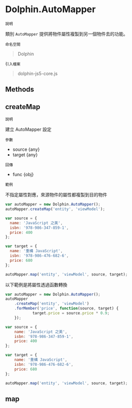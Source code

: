 # Dolphin.AutoMapper

`說明`

類別 `AutoMapper` 提供將物件屬性複製到另一個物件去的功能。

`命名空間`

> Dolphin

`引入檔案`

> dolphin-js5-core.js

## Methods

## createMap

`說明`

建立 AutoMapper 設定

`參數`

- source {any}
- target {any}

`回傳`

- func {obj}

`範例`

不指定屬性對應，來源物件的屬性都複製到目的物件
```javascript
var autoMapper = new Dolphin.AutoMapper();
autoMapper.createMap('entity', 'viewModel');

var source = {
  name: 'JavaScript 之美',
  isbn: '978-986-347-859-1',
  price: 400
};

var target = {
  name: '重構 JavaScript',
  isbn: '978-986-476-682-6',
  price: 680
};

autoMapper.map('entity', 'viewModel', source, target);
```

以下範例是將屬性透過函數轉換

```javascript
var autoMapper = new Dolphin.AutoMapper();
autoMapper
    .createMap('entity', 'viewModel')
    .forMember('price', function(source, target) {
    		target.price = source.price * 0.9;
    });

var source = {
    name: 'JavaScript 之美',
    isbn: '978-986-347-859-1',
    price: 400
};

var target = {
    name: '重構 JavaScript',
    isbn: '978-986-476-682-6',
    price: 680
};

autoMapper.map('entity', 'viewModel', source, target);
```



## map



